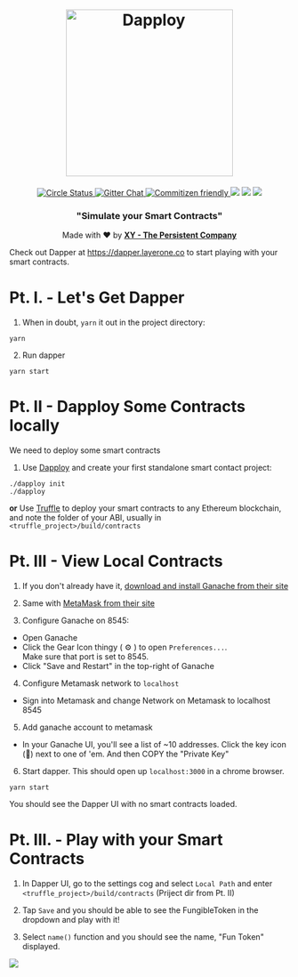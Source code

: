 <h1 align="center">
  <img alt="Dapploy" src="https://ipfs.xyo.network/ipfs/QmYoV7gMcDeTEMrdGnKAs2VYL3E1ckRC3aNL5pdT7PazZL" width="300" backgroundColor="black">
</h1>

<p align="center">
  <a href="https://circleci.com/gh/XYOracleNetwork/tool-dapper-nodejs">
    <img alt="Circle Status" src="https://circleci.com/gh/XYOracleNetwork/tool-dapper-react.svg?style=shield&circle-token=1b563e086dc010649989a743f6fb89a3cd5bf93a">
  </a>
  <a href="https://gitter.im/XYOracleNetwork/Dev">
    <img alt="Gitter Chat" src="https://img.shields.io/gitter/room/XYOracleNetwork/Stardust.svg">
  </a>
  <a href="http://commitizen.github.io/cz-cli/">
    <img alt="Commitizen friendly" src="https://img.shields.io/badge/web3-friendly-brightgreen.svg">
    </a>
    <a href="https://david-dm.org/xyoraclenetwork/tool-dapper-react" title="dependencies status"><img src="https://david-dm.org/xyoraclenetwork/tool-dapper-react/status.svg"/></a>
  <a href="https://david-dm.org/xyoraclenetwork/tool-dapper-react?type=dev" title="devDependencies status"><img src="https://david-dm.org/xyoraclenetwork/tool-dapper-react/dev-status.svg"/></a>
    <a href="https://greenkeeper.io/" title="devDependencies status"><img src="https://badges.greenkeeper.io/XYOracleNetwork/tool-dapper-react.svg"/></a>
</p>

<h3 align="center">
  "Simulate your Smart Contracts"
</h3>
<p align="center">Made with  ❤️  by <b><a href="https://xy.company">XY - The Persistent Company</a></b></p>

Check out Dapper at https://dapper.layerone.co to start playing with your smart contracts.  

# Pt. I. - Let's Get Dapper


1. When in doubt, `yarn` it out in the project directory:
```
yarn
```

2. Run dapper
```
yarn start
```

# Pt. II - Dapploy Some Contracts locally

We need to deploy some smart contracts

1. Use [Dapploy](https://github.com/XYOracleNetwork/tool-dappdeployer-node) and create your first standalone smart contact project:
```
./dapploy init
./dapploy
``` 

**or** Use [Truffle](https://truffleframework.com) to deploy your smart contracts to any Ethereum blockchain, and note the folder of your ABI, usually in `<truffle_project>/build/contracts`

# Pt. III - View Local Contracts

1. If you don't already have it, [download and install Ganache from their site](https://truffleframework.com/ganache)

2. Same with [MetaMask from their site](https://metamask.io/)

3. Configure Ganache on 8545:
 - Open Ganache
 - Click the Gear Icon thingy ( ⚙️ ) to open `Preferences...`.	
   Make sure that port is set to 8545.	
 - Click "Save and Restart" in the top-right of Ganache	
 
4. Configure Metamask network to `localhost`
 - Sign into Metamask and change Network on Metamask to localhost 8545		
 
5. Add ganache account to metamask
 - In your Ganache UI, you'll see a list of ~10 addresses. Click the key icon (🔑) next to one of 'em. And then COPY the "Private Key"		
 
6. Start dapper. This should open up `localhost:3000` in a chrome browser.
```
yarn start
```

You should see the Dapper UI with no smart contracts loaded.


# Pt. III. - Play with your Smart Contracts

1. In Dapper UI, go to the settings cog and select `Local Path` and enter `<truffle_project>/build/contracts` (Priject dir from Pt. II)

3. Tap `Save` and you should be able to see the FungibleToken in the dropdown and play with it!

4. Select `name()` function and you should see the name, "Fun Token" displayed.

<img src="https://ipfs.xyo.network/ipfs/QmeHnp8ZZS9tdM8aCbGC9xHhmW8CGDem8PiELvdNZxpfY9" />
